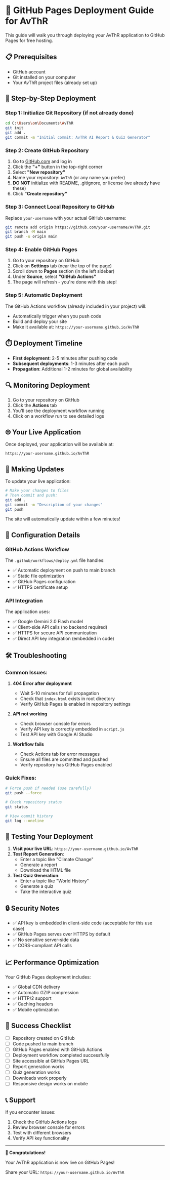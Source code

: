 # 🚀 GitHub Pages Deployment Guide for AvThR

This guide will walk you through deploying your AvThR application to GitHub Pages for free hosting.

## 📋 Prerequisites

- GitHub account
- Git installed on your computer
- Your AvThR project files (already set up)

## 🔧 Step-by-Step Deployment

### Step 1: Initialize Git Repository (if not already done)

```bash
cd C:\Users\om\Documents\AvThR
git init
git add .
git commit -m "Initial commit: AvThR AI Report & Quiz Generator"
```

### Step 2: Create GitHub Repository

1. Go to [GitHub.com](https://github.com) and log in
2. Click the **"+"** button in the top-right corner
3. Select **"New repository"**
4. Name your repository: `AvThR` (or any name you prefer)
5. **DO NOT** initialize with README, .gitignore, or license (we already have these)
6. Click **"Create repository"**

### Step 3: Connect Local Repository to GitHub

Replace `your-username` with your actual GitHub username:

```bash
git remote add origin https://github.com/your-username/AvThR.git
git branch -M main
git push -u origin main
```

### Step 4: Enable GitHub Pages

1. Go to your repository on GitHub
2. Click on **Settings** tab (near the top of the page)
3. Scroll down to **Pages** section (in the left sidebar)
4. Under **Source**, select **"GitHub Actions"**
5. The page will refresh - you're done with this step!

### Step 5: Automatic Deployment

The GitHub Actions workflow (already included in your project) will:
- Automatically trigger when you push code
- Build and deploy your site
- Make it available at: `https://your-username.github.io/AvThR`

## ⏱️ Deployment Timeline

- **First deployment**: 2-5 minutes after pushing code
- **Subsequent deployments**: 1-3 minutes after each push
- **Propagation**: Additional 1-2 minutes for global availability

## 🔍 Monitoring Deployment

1. Go to your repository on GitHub
2. Click the **Actions** tab
3. You'll see the deployment workflow running
4. Click on a workflow run to see detailed logs

## 🌐 Your Live Application

Once deployed, your application will be available at:
```
https://your-username.github.io/AvThR
```

## 🔄 Making Updates

To update your live application:

```bash
# Make your changes to files
# Then commit and push:
git add .
git commit -m "Description of your changes"
git push
```

The site will automatically update within a few minutes!

## 🔧 Configuration Details

### GitHub Actions Workflow
The `.github/workflows/deploy.yml` file handles:
- ✅ Automatic deployment on push to main branch
- ✅ Static file optimization
- ✅ GitHub Pages configuration
- ✅ HTTPS certificate setup

### API Integration
The application uses:
- ✅ Google Gemini 2.0 Flash model
- ✅ Client-side API calls (no backend required)
- ✅ HTTPS for secure API communication
- ✅ Direct API key integration (embedded in code)

## 🛠️ Troubleshooting

### Common Issues:

1. **404 Error after deployment**
   - Wait 5-10 minutes for full propagation
   - Check that `index.html` exists in root directory
   - Verify GitHub Pages is enabled in repository settings

2. **API not working**
   - Check browser console for errors
   - Verify API key is correctly embedded in `script.js`
   - Test API key with Google AI Studio

3. **Workflow fails**
   - Check Actions tab for error messages
   - Ensure all files are committed and pushed
   - Verify repository has GitHub Pages enabled

### Quick Fixes:

```bash
# Force push if needed (use carefully)
git push --force

# Check repository status
git status

# View commit history
git log --oneline
```

## 🎯 Testing Your Deployment

1. **Visit your live URL**: `https://your-username.github.io/AvThR`
2. **Test Report Generation**:
   - Enter a topic like "Climate Change"
   - Generate a report
   - Download the HTML file
3. **Test Quiz Generation**:
   - Enter a topic like "World History"
   - Generate a quiz
   - Take the interactive quiz

## 🔒 Security Notes

- ✅ API key is embedded in client-side code (acceptable for this use case)
- ✅ GitHub Pages serves over HTTPS by default
- ✅ No sensitive server-side data
- ✅ CORS-compliant API calls

## 📈 Performance Optimization

Your GitHub Pages deployment includes:
- ✅ Global CDN delivery
- ✅ Automatic GZIP compression
- ✅ HTTP/2 support
- ✅ Caching headers
- ✅ Mobile optimization

## 🎉 Success Checklist

- [ ] Repository created on GitHub
- [ ] Code pushed to main branch
- [ ] GitHub Pages enabled with GitHub Actions
- [ ] Deployment workflow completed successfully
- [ ] Site accessible at GitHub Pages URL
- [ ] Report generation works
- [ ] Quiz generation works
- [ ] Downloads work properly
- [ ] Responsive design works on mobile

## 📞 Support

If you encounter issues:
1. Check the GitHub Actions logs
2. Review browser console for errors
3. Test with different browsers
4. Verify API key functionality

---

**🎊 Congratulations!** 

Your AvThR application is now live on GitHub Pages!

Share your URL: `https://your-username.github.io/AvThR`